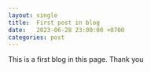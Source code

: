 ```yaml
---
layout: single
title:  First post in blog
date:   2023-06-28 23:00:00 +0700
categories: post
---
```


This is a first blog in this page. Thank you